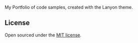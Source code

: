 My Portfolio of code samples, created with the Lanyon theme.


## License

Open sourced under the [MIT license](LICENSE.md).
